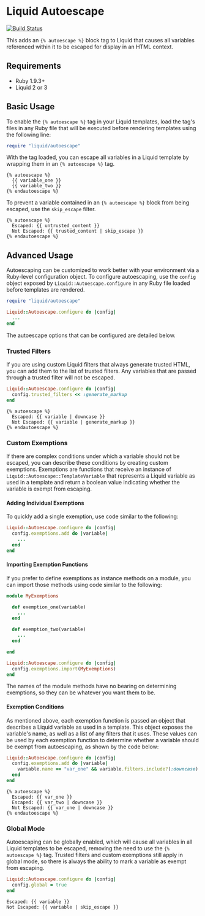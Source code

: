 # Liquid Autoescape

[![Build Status](https://travis-ci.org/Within3/liquid-autoescape.svg)](https://travis-ci.org/Within3/liquid-autoescape)

This adds an `{% autoescape %}` block tag to Liquid that causes all variables
referenced within it to be escaped for display in an HTML context.

## Requirements

* Ruby 1.9.3+
* Liquid 2 or 3

## Basic Usage

To enable the `{% autoescape %}` tag in your Liquid templates, load the tag's
files in any Ruby file that will be executed before rendering templates using
the following line:

```ruby
require "liquid/autoescape"
```

With the tag loaded, you can escape all variables in a Liquid template by
wrapping them in an `{% autoescape %}` tag.

```liquid
{% autoescape %}
  {{ variable_one }}
  {{ variable_two }}
{% endautoescape %}
```

To prevent a variable contained in an `{% autoescape %}` block from being
escaped, use the `skip_escape` filter.

```liquid
{% autoescape %}
  Escaped: {{ untrusted_content }}
  Not Escaped: {{ trusted_content | skip_escape }}
{% endautoescape %}
```

## Advanced Usage

Autoescaping can be customized to work better with your environment via a
Ruby-level configuration object.  To configure autoescaping, use the `config`
object exposed by `Liquid::Autoescape.configure` in any Ruby file loaded before
templates are rendered.

```ruby
require "liquid/autoescape"

Liquid::Autoescape.configure do |config|
  ...
end
```

The autoescape options that can be configured are detailed below.

### Trusted Filters

If you are using custom Liquid filters that always generate trusted HTML, you
can add them to the list of trusted filters.  Any variables that are passed
through a trusted filter will not be escaped.

```ruby
Liquid::Autoescape.configure do |config|
  config.trusted_filters << :generate_markup
end
```

```liquid
{% autoescape %}
  Escaped: {{ variable | downcase }}
  Not Escaped: {{ variable | generate_markup }}
{% endautoescape %}
```

### Custom Exemptions

If there are complex conditions under which a variable should not be escaped,
you can describe these conditions by creating custom exemptions.  Exemptions are
functions that receive an instance of `Liquid::Autoescape::TemplateVariable`
that represents a Liquid variable as used in a template and return a boolean
value indicating whether the variable is exempt from escaping.

#### Adding Individual Exemptions

To quickly add a single exemption, use code similar to the following:

```ruby
Liquid::Autoescape.configure do |config|
  config.exemptions.add do |variable|
    ...
  end
end
```

#### Importing Exemption Functions

If you prefer to define exemptions as instance methods on a module, you can
import those methods using code similar to the following:

```ruby
module MyExemptions

  def exemption_one(variable)
    ...
  end

  def exemption_two(variable)
    ...
  end

end

Liquid::Autoescape.configure do |config|
  config.exemptions.import(MyExemptions)
end
```

The names of the module methods have no bearing on determining exemptions, so
they can be whatever you want them to be.

#### Exemption Conditions

As mentioned above, each exemption function is passed an object that describes a
Liquid variable as used in a template.  This object exposes the variable's name,
as well as a list of any filters that it uses. These values can be used by each
exemption function to determine whether a variable should be exempt from
autoescaping, as shown by the code below:

```ruby
Liquid::Autoescape.configure do |config|
  config.exemptions.add do |variable|
    variable.name == "var_one" && variable.filters.include?(:downcase)
  end
end
```

```liquid
{% autoescape %}
  Escaped: {{ var_one }}
  Escaped: {{ var_two | downcase }}
  Not Escaped: {{ var_one | downcase }}
{% endautoescape %}
```

### Global Mode

Autoescaping can be globally enabled, which will cause all variables in all
Liquid templates to be escaped, removing the need to use the `{% autoescape %}`
tag.  Trusted filters and custom exemptions still apply in global mode, so there
is always the ability to mark a variable as exempt from escaping.

```ruby
Liquid::Autoescape.configure do |config|
  config.global = true
end
```

```liquid
Escaped: {{ variable }}
Not Escaped: {{ variable | skip_escape }}
```
